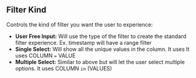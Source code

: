 ## Filter Kind

Controls the kind of filter you want the user to experience:
- **User Free Input:** Will use the type of the filter to create the standard filter experience.  Ex. timestamp will have a range filter
- **Single Select:**  Will show all the unique values in the column. It uses  It uses COLUMN `=` VALUE
- **Multiple Select:**  Similar to above but will let the user select multiple options. It uses COLUMN `in` (VALUES)
